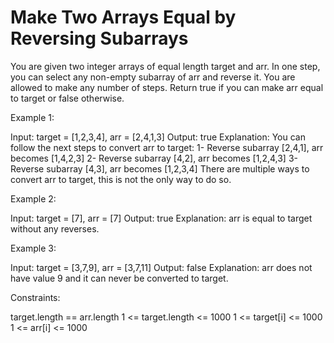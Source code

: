 # Make Two Arrays Equal by Reversing Subarrays

You are given two integer arrays of equal length target and arr. In one step, you can select any non-empty subarray of arr and reverse it. You are allowed to make any number of steps.
Return true if you can make arr equal to target or false otherwise.

Example 1:

Input: target = [1,2,3,4], arr = [2,4,1,3]
Output: true
Explanation: You can follow the next steps to convert arr to target:
1- Reverse subarray [2,4,1], arr becomes [1,4,2,3]
2- Reverse subarray [4,2], arr becomes [1,2,4,3]
3- Reverse subarray [4,3], arr becomes [1,2,3,4]
There are multiple ways to convert arr to target, this is not the only way to do so.

Example 2:

Input: target = [7], arr = [7]
Output: true
Explanation: arr is equal to target without any reverses.

Example 3:

Input: target = [3,7,9], arr = [3,7,11]
Output: false
Explanation: arr does not have value 9 and it can never be converted to target.

Constraints:

target.length == arr.length
1 <= target.length <= 1000
1 <= target[i] <= 1000
1 <= arr[i] <= 1000
